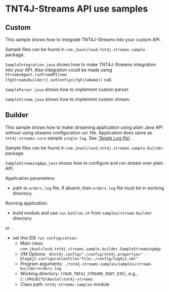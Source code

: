 # TNT4J-Streams API use samples

## Custom

This sample shows how to integrate TNT4J-Streams into your custom API.

Sample files can be found in `com.jkoolcloud.tnt4j.streams.sample` package.

`SampleIntegration.java` shows how to make TNT4J-Streams integration into your API. Also integration could be made using
`StreamsAgent.runFromAPI(new CfgStreamsBuilder().setConfig(cfgFileName))` call.

`SampleParser.java` shows how to implement custom parser.

`SampleStream.java` shows how to implement custom stream.

## Builder

This sample shows how to make streaming application using plain Java API without using streams configuration `xml` file. Application does 
same as `tnt4j-streams-core` sample `single-log`. See ['Single Log file'](../README.md#single-log-file).

Sample files can be found in `com.jkoolcloud.tnt4j.streams.sample.builder` package.

`SampleStreamingApp.java` shows how to configure and run stream over plain API.

Application parameters:
 * path to `orders.log` file. If absent, then `orders.log` file must be in working directory.

Running application:
 * build module and use `run.bat`/`run.sh` from `samples/stream-builder` directory.

or

 * set this IDE `run configuration`:
    * Main class: `com.jkoolcloud.tnt4j.streams.sample.builder.SampleStreamingApp`
    * VM Options: `-Dtnt4j.config="./config/tnt4j.properties" -Dlog4j2.configurationFile="file:./config/log4j2.xml"`
    * Program arguments: `./tnt4j-streams-samples/samples/stream-builder/orders.log`
    * Working directory: `[YOUR_TNT4J_STREAMS_ROOT_DIR]`, e.g., `C:\PROJECTS\Nastel\tnt4j-streams`
    * Class path: `tnt4j-streams-samples` module
